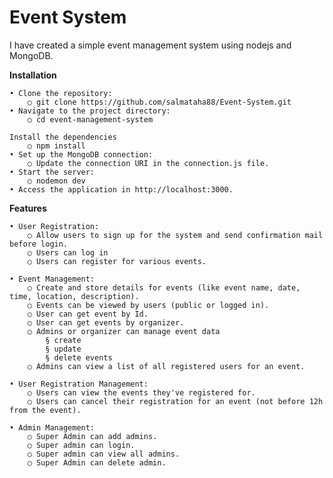 # Event System


I have created a simple event management system using nodejs and MongoDB.


**Installation**
   
    • Clone the repository:
        ○ git clone https://github.com/salmataha88/Event-System.git
    • Navigate to the project directory:
        ○ cd event-management-system

    Install the dependencies
        ○ npm install
    • Set up the MongoDB connection:
        ○ Update the connection URI in the connection.js file.
    • Start the server:
        ○ nodemon dev
    • Access the application in http://localhost:3000.

**Features**

    • User Registration:
        ○ Allow users to sign up for the system and send confirmation mail before login. 
        ○ Users can log in 
        ○ Users can register for various events. 
        
    • Event Management:
        ○ Create and store details for events (like event name, date, time, location, description).
        ○ Events can be viewed by users (public or logged in).
        ○ User can get event by Id. 
        ○ User can get events by organizer. 
        ○ Admins or organizer can manage event data 
            § create
            § update
            § delete events
        ○ Admins can view a list of all registered users for an event.
        
    • User Registration Management:
        ○ Users can view the events they've registered for.
        ○ Users can cancel their registration for an event (not before 12h from the event).
        
    • Admin Management:
        ○ Super Admin can add admins.
        ○ Super admin can login.
        ○ Super admin can view all admins.
        ○ Super Admin can delete admin.

